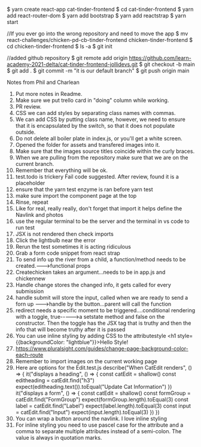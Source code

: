 $ yarn create react-app cat-tinder-frontend
$ cd cat-tinder-frontend
$ yarn add react-router-dom
$ yarn add bootstrap
$ yarn add reactstrap
$ yarn start

//If you ever go into the wrong repository and need to move the app
$ mv react-challenges/chicken-pd-cb-tinder-frontend chicken-tinder-frontend
$ cd chicken-tinder-frontend
$ ls -a
$ git init

//added github repository
$ git remote add origin https://github.com/learn-academy-2021-delta/cat-tinder-frontend-jollidevs.git
$ git checkout -b main
$ git add .
$ git commit -m "it is our default branch"
$ git push origin main

Notes from Phil and Charlean
1. Put more notes in Readme.
2. Make sure we put trello card in "doing" column while working.
3. PR review.
4. CSS we can add styles by separating class names with commas.
5. We can add CSS by putting class name, however, we need to ensure that it is encapsulated by the switch, so that it does not populate outside.
6. Do not delete all boiler plate in index.js, or you'll get a white screen.
7. Opened the folder for assets and transfered images into it.
8. Make sure that the images source titles coincide within the curly braces.
9. When we are pulling from the repository make sure that we are on the current branch.
10. Remember that everything will be ok.
11.  test.todo is trickery  Fail code suggested. After review, found it is a placeholder
12. ensure that the yarn test enzyme is ran before yarn test
13. make sure import the component page at the top
14. Rinse, repeat
15. Like for real, really really, don't forget that import it helps define the Navlink and photos
16. use the regular terminal to be the server and the terminal in vs code to run test
17. JSX is not rendered then check imports
18. Click the lightbulb near the error
19. Rerun the test sometimes it is acting ridiculous
20. Grab a form code snippet from react strap
21. To send info up the river from a child, a function/method needs to be created.--->functional props
22. Createchicken takes an argument...needs to be in app.js and chickennew
23. Handle change stores the changed info, it gets called for every submission
24. handle submit will store the input, called when we are ready to send a forn up --->handle by the button...parent will call the function
25. redirect needs a specific moment to be triggered....conditional rendering with a toggle, true----->a setstate method and false on the constructor. Then the toggle has the JSX tag that is truthy and then the info that will become truthy after it is passed
26. You can use inline styling by adding CSS to the attributestyle <h1 style={{backgroundColor: "lightblue"}}>Hello Style!</h1>
27. https://www.pluralsight.com/guides/change-page-background-color-each-route
28. Remember to import images on the current working page
29. Here are options for the Edit.test.js
        describe("When CatEdit renders", () => {
            it("displays a heading", () => {
                const catEdit = shallow(<CatEdit />)
                const editheading = catEdit.find("h3")
                expect(editheading.text()).toEqual("Update Cat Information")
            })
            it("displays a form", () => {
                const catEdit = shallow(<CatEdit />)
                const formGroup = catEdit.find("FormGroup")
                expect(formGroup.length).toEqual(3)
                const label = catEdit.find("Label")
                expect(label.length).toEqual(3)
                const input = catEdit.find("Input")
                expect(input.length).toEqual(3)
            })
        })
30. You can wrap a button around the navlink. I love inline styling
31. For inline styling you need to use pascel case for the attribute and a comma to separate multiple attributes instead of a semi-colon. The value is always in quotation marks.